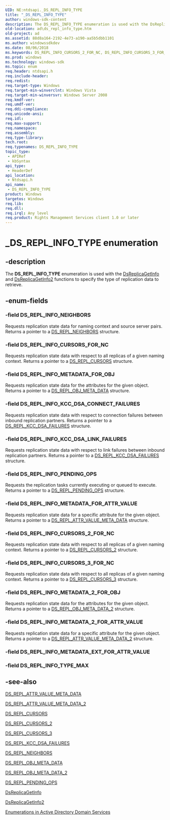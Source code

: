 ```yaml
---
UID: NE:ntdsapi._DS_REPL_INFO_TYPE
title: "_DS_REPL_INFO_TYPE"
author: windows-sdk-content
description: The DS_REPL_INFO_TYPE enumeration is used with the DsReplicaGetInfo and DsReplicaGetInfo2 functions to specify the type of replication data to retrieve.
old-location: ad\ds_repl_info_type.htm
old-project: ad
ms.assetid: 88d8a164-2192-4e73-a190-aa5b5dbb1101
ms.author: windowssdkdev
ms.date: 08/06/2018
ms.keywords: DS_REPL_INFO_CURSORS_2_FOR_NC, DS_REPL_INFO_CURSORS_3_FOR_NC, DS_REPL_INFO_CURSORS_FOR_NC, DS_REPL_INFO_KCC_DSA_CONNECT_FAILURES, DS_REPL_INFO_KCC_DSA_LINK_FAILURES, DS_REPL_INFO_METADATA_2_FOR_ATTR_VALUE, DS_REPL_INFO_METADATA_2_FOR_OBJ, DS_REPL_INFO_METADATA_FOR_ATTR_VALUE, DS_REPL_INFO_METADATA_FOR_OBJ, DS_REPL_INFO_NEIGHBORS, DS_REPL_INFO_PENDING_OPS, DS_REPL_INFO_TYPE, DS_REPL_INFO_TYPE enumeration [Active Directory], _DS_REPL_INFO_TYPE, _glines_ds_repl_info_type, ad.ds__repl__info__type, ad.ds_repl_info_type, ntdsapi/DS_REPL_INFO_CURSORS_2_FOR_NC, ntdsapi/DS_REPL_INFO_CURSORS_3_FOR_NC, ntdsapi/DS_REPL_INFO_CURSORS_FOR_NC, ntdsapi/DS_REPL_INFO_KCC_DSA_CONNECT_FAILURES, ntdsapi/DS_REPL_INFO_KCC_DSA_LINK_FAILURES, ntdsapi/DS_REPL_INFO_METADATA_2_FOR_ATTR_VALUE, ntdsapi/DS_REPL_INFO_METADATA_2_FOR_OBJ, ntdsapi/DS_REPL_INFO_METADATA_FOR_ATTR_VALUE, ntdsapi/DS_REPL_INFO_METADATA_FOR_OBJ, ntdsapi/DS_REPL_INFO_NEIGHBORS, ntdsapi/DS_REPL_INFO_PENDING_OPS, ntdsapi/DS_REPL_INFO_TYPE
ms.prod: windows
ms.technology: windows-sdk
ms.topic: enum
req.header: ntdsapi.h
req.include-header: 
req.redist: 
req.target-type: Windows
req.target-min-winverclnt: Windows Vista
req.target-min-winversvr: Windows Server 2008
req.kmdf-ver: 
req.umdf-ver: 
req.ddi-compliance: 
req.unicode-ansi: 
req.idl: 
req.max-support: 
req.namespace: 
req.assembly: 
req.type-library: 
tech.root: 
req.typenames: DS_REPL_INFO_TYPE
topic_type:
 - APIRef
 - kbSyntax
api_type:
 - HeaderDef
api_location:
 - Ntdsapi.h
api_name:
 - DS_REPL_INFO_TYPE
product: Windows
targetos: Windows
req.lib: 
req.dll: 
req.irql: Any level
req.product: Rights Management Services client 1.0 or later
---
```


# _DS_REPL_INFO_TYPE enumeration


## -description


The <b>DS_REPL_INFO_TYPE</b> enumeration is used with the <a href="https://msdn.microsoft.com/b7ab22fe-ed92-4213-9b66-2dd5526286fa">DsReplicaGetInfo</a> and <a href="https://msdn.microsoft.com/5735d91d-1b7d-4dc6-b6c6-61ba38ebe50d">DsReplicaGetInfo2</a> functions to  specify the type of replication data to retrieve.


## -enum-fields




### -field DS_REPL_INFO_NEIGHBORS

Requests replication state data for naming context and source server pairs. Returns a pointer to a 
<a href="https://msdn.microsoft.com/1307399b-de29-43ec-97b4-05cd70c1a92d">DS_REPL_NEIGHBORS</a> structure.


### -field DS_REPL_INFO_CURSORS_FOR_NC

Requests replication state data with respect to all replicas of a given naming context. Returns a pointer to a 
<a href="https://msdn.microsoft.com/0fe5ad72-d3f3-42a8-a36f-ca1fc9c55c50">DS_REPL_CURSORS</a> structure.


### -field DS_REPL_INFO_METADATA_FOR_OBJ

Requests replication state data for the attributes for the given object. Returns a pointer to a 
<a href="https://msdn.microsoft.com/7851ffbc-5d05-4ea7-b3b4-1b8b77299be5">DS_REPL_OBJ_META_DATA</a> structure.


### -field DS_REPL_INFO_KCC_DSA_CONNECT_FAILURES

Requests replication state data with respect to connection failures between inbound replication partners. Returns a pointer to a 
<a href="https://msdn.microsoft.com/bb011502-38ae-43b7-a6ad-de16b499f61b">DS_REPL_KCC_DSA_FAILURES</a> structure.


### -field DS_REPL_INFO_KCC_DSA_LINK_FAILURES

Requests replication state data with respect to link failures between inbound replication partners. Returns a pointer to a 
<a href="https://msdn.microsoft.com/bb011502-38ae-43b7-a6ad-de16b499f61b">DS_REPL_KCC_DSA_FAILURES</a> structure.


### -field DS_REPL_INFO_PENDING_OPS

Requests the replication tasks currently executing or queued to execute. Returns a pointer to a 
<a href="https://msdn.microsoft.com/2e4b96cb-fbd6-496b-aff3-cb7d82f1fa39">DS_REPL_PENDING_OPS</a> structure.


### -field DS_REPL_INFO_METADATA_FOR_ATTR_VALUE

Requests replication state data for a specific attribute for the given object. Returns a pointer to a 
<a href="https://msdn.microsoft.com/b13cdd31-d154-4539-81d6-d7a449e2b3d5">DS_REPL_ATTR_VALUE_META_DATA</a> structure.


### -field DS_REPL_INFO_CURSORS_2_FOR_NC

Requests replication state data with respect to all replicas of a given naming context. Returns a pointer to a 
<a href="https://msdn.microsoft.com/5a1981ac-3b6a-4e48-8430-f8297ddd3283">DS_REPL_CURSORS_2</a> structure.


### -field DS_REPL_INFO_CURSORS_3_FOR_NC

Requests replication state data with respect to all replicas of a given naming context. Returns a pointer to a 
<a href="https://msdn.microsoft.com/7b8e0015-dd8f-4cba-8ea2-683cb107f294">DS_REPL_CURSORS_3</a> structure.


### -field DS_REPL_INFO_METADATA_2_FOR_OBJ

Requests replication state data for the attributes for the given object. Returns a pointer to a 
<a href="https://msdn.microsoft.com/2aed753f-432c-4de8-a6be-aa79833f002f">DS_REPL_OBJ_META_DATA_2</a> structure.


### -field DS_REPL_INFO_METADATA_2_FOR_ATTR_VALUE

Requests replication state data for a specific attribute for the given object. Returns a pointer to a 
<a href="https://msdn.microsoft.com/2022362a-e2f7-4cfd-a512-cfe29e5d439d">DS_REPL_ATTR_VALUE_META_DATA_2</a> structure.


### -field DS_REPL_INFO_METADATA_EXT_FOR_ATTR_VALUE


### -field DS_REPL_INFO_TYPE_MAX




## -see-also




<a href="https://msdn.microsoft.com/27ccc1c9-03d7-4d13-b9ec-65d6b8bdfd37">DS_REPL_ATTR_VALUE_META_DATA</a>



<a href="https://msdn.microsoft.com/392457b7-df69-44d0-82b2-8381d5877354">DS_REPL_ATTR_VALUE_META_DATA_2</a>



<a href="https://msdn.microsoft.com/0fe5ad72-d3f3-42a8-a36f-ca1fc9c55c50">DS_REPL_CURSORS</a>



<a href="https://msdn.microsoft.com/5a1981ac-3b6a-4e48-8430-f8297ddd3283">DS_REPL_CURSORS_2</a>



<a href="https://msdn.microsoft.com/7b8e0015-dd8f-4cba-8ea2-683cb107f294">DS_REPL_CURSORS_3</a>



<a href="https://msdn.microsoft.com/bb011502-38ae-43b7-a6ad-de16b499f61b">DS_REPL_KCC_DSA_FAILURES</a>



<a href="https://msdn.microsoft.com/1307399b-de29-43ec-97b4-05cd70c1a92d">DS_REPL_NEIGHBORS</a>



<a href="https://msdn.microsoft.com/7851ffbc-5d05-4ea7-b3b4-1b8b77299be5">DS_REPL_OBJ_META_DATA</a>



<a href="https://msdn.microsoft.com/2aed753f-432c-4de8-a6be-aa79833f002f">DS_REPL_OBJ_META_DATA_2</a>



<a href="https://msdn.microsoft.com/2e4b96cb-fbd6-496b-aff3-cb7d82f1fa39">DS_REPL_PENDING_OPS</a>



<a href="https://msdn.microsoft.com/b7ab22fe-ed92-4213-9b66-2dd5526286fa">DsReplicaGetInfo</a>



<a href="https://msdn.microsoft.com/5735d91d-1b7d-4dc6-b6c6-61ba38ebe50d">DsReplicaGetInfo2</a>



<a href="https://msdn.microsoft.com/eafa3285-4474-4077-a6ad-b37f8211e7e6">Enumerations in Active Directory Domain Services</a>
 

 

